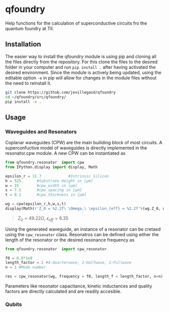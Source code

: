 # qfoundry
 Help functions for the calculation of superconductive circuits fro the quantum foundry at TII.

## Installation
The easier way to install the qfoundry module is using pip and cloning all the files directly from the repository. For this clone the files to the desired folder in your computer and run ``pip install .`` after having activated the desired environment. Since the module is actively being updated, using the editable option ``-e`` in pip will allow for changes in the module files without the need to reinstall it.
```bash
git clone https://github.com/jevillegasd/qfoundry
cd ~/qfoundry/src/qfoundry/
pip install -e .
```

## Usage

### Waveguides and Resonators
Coplanar waveguides (CPW) are the main builiding block of most circuits. A superconfuctive model of waveguides is directly implemented in the resonator.cpw module. A new CPW can be instantiated as 
```python
from qfoundry.resonator  import cpw
from IPython.display import display, Math

epsilon_r = 11.7            #Intrinsic Silicon
h = 525.      #Substrate Height in [μm]
w = 15        #cpw_width in [μm]
s = 7.5       #cpw_spacing in [μm]
t = 0.1       #cpw_thickness in [μm]

wg = cpw(epsilon_r,h,w,s,t)
display(Math(r'Z_0 = %2.2f\ \Omega,\ \epsilon_{eff} = %2.2f'%(wg.Z_0, wg.epsilon_ek)))
```
> $Z_0=49.22\Omega,\ \epsilon_{eff}=6.35$

Using the generated waveguide, an instance of a resonator can be cretaed using the ``cpw_resonator`` class. Resonatros can be defined using either the length of the resonator or the desired resonance frequency as

```python
from qfoundry.resonator  import cpw_resonator

f0 = 6.8*1e9
length_factor = 2 #4:Quarterwave, 2:Halfwave, 1:Fullwave
n = 1 #Mode number

res = cpw_resonator(wg, frequency = f0, length_f = length_factor, n=n)
```
Parameters like resonator capacitance, kinetic inductances and quality factors are directly calculated and are readily accesible.

### Qubits


```python
```
